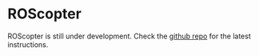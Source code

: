 # ROScopter

ROScopter is still under development. Check the [github repo](https://github.com/rosflight/roscopter) for the latest instructions.